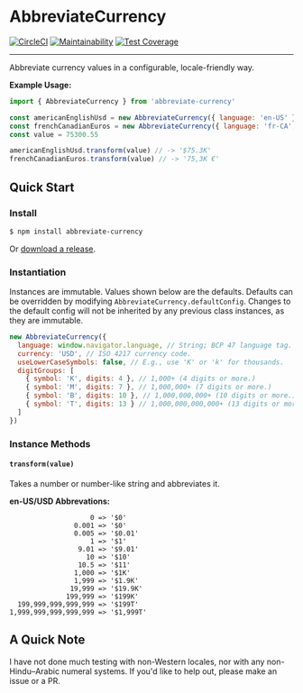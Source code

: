 # AbbreviateCurrency

[![CircleCI](https://circleci.com/gh/shaungrady/abbreviate-currency.svg?style=svg)](https://circleci.com/gh/shaungrady/abbreviate-currency)
[![Maintainability](https://api.codeclimate.com/v1/badges/d97bd90ec32ff0b2b283/maintainability)](https://codeclimate.com/github/shaungrady/approximate-currency/maintainability)
[![Test Coverage](https://api.codeclimate.com/v1/badges/d97bd90ec32ff0b2b283/test_coverage)](https://codeclimate.com/github/shaungrady/approximate-currency/test_coverage)

---

Abbreviate currency values in a configurable, locale-friendly way.

**Example Usage:**

```js
import { AbbreviateCurrency } from 'abbreviate-currency'

const americanEnglishUsd = new AbbreviateCurrency({ language: 'en-US' })
const frenchCanadianEuros = new AbbreviateCurrency({ language: 'fr-CA', currency: 'EUR' })
const value = 75300.55

americanEnglishUsd.transform(value) // -> '$75.3K'
frenchCanadianEuros.transform(value) // -> '75,3K €'
```

## Quick Start

### Install

``` bash
$ npm install abbreviate-currency
```

Or [download a release](https://github.com/shaungrady/abbreviate-currency/releases).

### Instantiation

Instances are immutable. Values shown below are the defaults.
Defaults can be overridden by modifying `AbbreviateCurrency.defaultConfig`.
Changes to the default config will not be inherited by any previous class instances, as they are immutable.

```js
new AbbreviateCurrency({
  language: window.navigator.language, // String; BCP 47 language tag. Defaults to browser's language, e.g., 'en-US'.
  currency: 'USD', // ISO 4217 currency code.
  useLowerCaseSymbols: false, // E.g., use 'K' or 'k' for thousands.
  digitGroups: [
    { symbol: 'K', digits: 4 }, // 1,000+ (4 digits or more.)
    { symbol: 'M', digits: 7 }, // 1,000,000+ (7 digits or more.)
    { symbol: 'B', digits: 10 }, // 1,000,000,000+ (10 digits or more.)
    { symbol: 'T', digits: 13 } // 1,000,000,000,000+ (13 digits or more.)
  ]
})
```

### Instance Methods

#### `transform(value)`

Takes a number or number-like string and abbreviates it.

**en-US/USD Abbrevations:**
```
                    0 => '$0'
                0.001 => '$0'
                0.005 => '$0.01'
                    1 => '$1'
                 9.01 => '$9.01'
                   10 => '$10'
                 10.5 => '$11'
                1,000 => '$1K'
                1,999 => '$1.9K'
               19,999 => '$19.9K'
              199,999 => '$199K'
  199,999,999,999,999 => '$199T'
1,999,999,999,999,999 => '$1,999T'

```



## A Quick Note

I have not done much testing with non-Western locales, nor with any non-Hindu–Arabic numeral systems. If you'd like to
help out, please make an issue or a PR.
